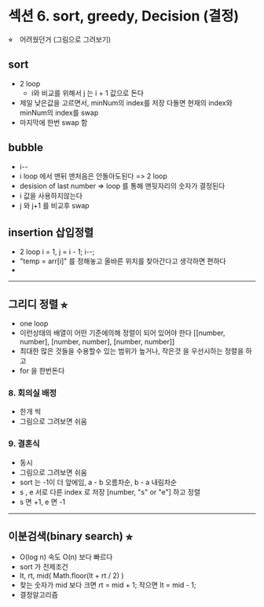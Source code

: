 # 섹션 6. sort, greedy, Decision (결정)

⭐︎　어려웠던거 (그림으로 그려보기)

## sort 
- 2 loop 
  * i와 비교를 위해서 j 는 i + 1 값으로 돈다 
- 제일 낮은값을 고르면서, minNum의 index를 저장 다돌면 현재의 index와 minNum의 index를 swap
- 마지막에 한번 swap 함 

## bubble 
- i--
- i loop 에서 맨뒤 맨처음은 안돌아도된다 => 2 loop
- desision of last number => loop 를 통해 맨뒷자리의 숫자가 결정된다
- i 값을 사용하지않는다 
- j 와 j+1 를 비교후 swap


## insertion 삽입정렬 
- 2 loop i = 1, j = i - 1; i--;
- "temp = arr[i]" 를 정해놓고 올바른 위치를 찾아간다고 생각하면 편하다 
- 

---

## 그리디 정렬 ⭐︎
- one loop
- 이런상태의 배열이 어떤 기준에의해 정렬이 되어 있어야 한다 [[number, number], [number, number], [number, number]]
- 최대한 많은 것들을 수용할수 있는 범위가 높거나, 작은것 을 우선시하는 정렬을 하고 
- for 을 한번돈다 
### 8. 회의실 배정
- 한개 씩
- 그림으로 그려보면 쉬움 

### 9. 결혼식 
- 동시 
- 그림으로 그려보면 쉬움 
- sort 는 -1이 더 앞에임, a - b 오름차순, b - a 내림차순
- s , e 서로 다른 index 로 저장 [number, "s" or "e"] 하고 정렬 
- s 면 +1, e 면 -1

---

## 이분검색(binary search) ⭐︎
- O(log n) 속도 O(n) 보다 빠르다 
- sort 가 전제조건 
- lt, rt, mid( Math.floor(lt + rt / 2) )
- 찾는 숫자가 mid 보다 크면  rt = mid + 1; 작으면 lt = mid - 1;
- 결정알고리즘 
